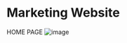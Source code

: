 # Marketing Website

HOME PAGE
![image](https://user-images.githubusercontent.com/63421462/128136843-f6c38943-3cef-4d37-ac05-6472c8c7b182.png)

